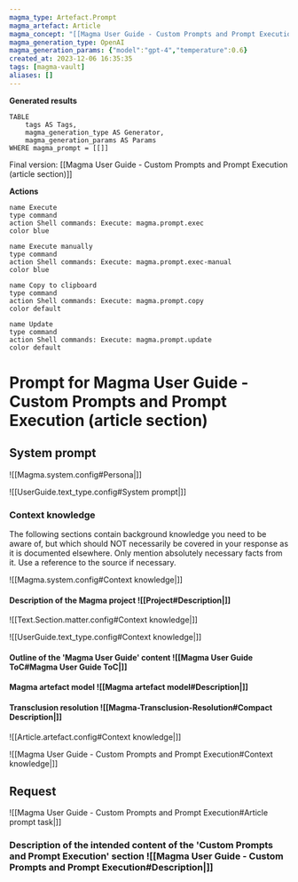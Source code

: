 ```yaml
---
magma_type: Artefact.Prompt
magma_artefact: Article
magma_concept: "[[Magma User Guide - Custom Prompts and Prompt Execution]]"
magma_generation_type: OpenAI
magma_generation_params: {"model":"gpt-4","temperature":0.6}
created_at: 2023-12-06 16:35:35
tags: [magma-vault]
aliases: []
---
```


**Generated results**

```dataview
TABLE
	tags AS Tags,
	magma_generation_type AS Generator,
	magma_generation_params AS Params
WHERE magma_prompt = [[]]
```

Final version: [[Magma User Guide - Custom Prompts and Prompt Execution (article section)]]

**Actions**

```button
name Execute
type command
action Shell commands: Execute: magma.prompt.exec
color blue
```
```button
name Execute manually
type command
action Shell commands: Execute: magma.prompt.exec-manual
color blue
```
```button
name Copy to clipboard
type command
action Shell commands: Execute: magma.prompt.copy
color default
```
```button
name Update
type command
action Shell commands: Execute: magma.prompt.update
color default
```

# Prompt for Magma User Guide - Custom Prompts and Prompt Execution (article section)

## System prompt

![[Magma.system.config#Persona|]]

![[UserGuide.text_type.config#System prompt|]]

### Context knowledge

The following sections contain background knowledge you need to be aware of, but which should NOT necessarily be covered in your response as it is documented elsewhere. Only mention absolutely necessary facts from it. Use a reference to the source if necessary.

![[Magma.system.config#Context knowledge|]]

#### Description of the Magma project ![[Project#Description|]]

![[Text.Section.matter.config#Context knowledge|]]

![[UserGuide.text_type.config#Context knowledge|]]

#### Outline of the 'Magma User Guide' content ![[Magma User Guide ToC#Magma User Guide ToC|]]

#### Magma artefact model ![[Magma artefact model#Description|]]

#### Transclusion resolution ![[Magma-Transclusion-Resolution#Compact Description|]]

![[Article.artefact.config#Context knowledge|]]

![[Magma User Guide - Custom Prompts and Prompt Execution#Context knowledge|]]


## Request

![[Magma User Guide - Custom Prompts and Prompt Execution#Article prompt task|]]

### Description of the intended content of the 'Custom Prompts and Prompt Execution' section ![[Magma User Guide - Custom Prompts and Prompt Execution#Description|]]
